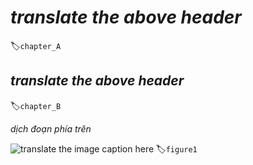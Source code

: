<!--
# A
-->

# *translate the above header*
:label:`chapter_A`

<!--
## B
-->

## *translate the above header*
:label:`chapter_B`

<!--
b
-->

*dịch đoạn phía trên*


<!--
![caption](path.png)
-->

![*translate the image caption here*](path.png)
:label:`figure1`
